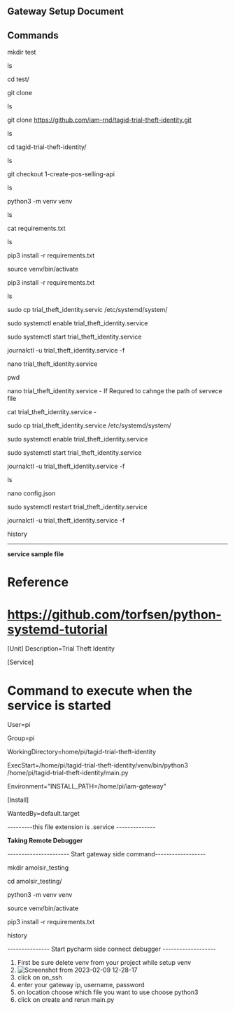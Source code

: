 **Gateway Setup Document**
--------------------------------------------------------------------
**Commands**
---------------------------------------------------------------------
 mkdir test 
 
 ls 
 
 cd test/
 
 git clone 
 
 ls
 
 git clone https://github.com/iam-rnd/tagid-trial-theft-identity.git
 
 ls
 
 cd tagid-trial-theft-identity/
 
 ls
 
 git checkout 1-create-pos-selling-api 
 
 ls
 
 python3 -m venv venv
 
 ls
 
 cat requirements.txt 
 
 ls
 
 pip3 install -r requirements.txt 
 
 source venv/bin/activate
 
 pip3 install -r requirements.txt 
 
 ls
 
 sudo cp trial_theft_identity.servic /etc/systemd/system/
 
 sudo systemctl enable trial_theft_identity.service 
 
 sudo systemctl start trial_theft_identity.service 
 
 journalctl -u trial_theft_identity.service -f
 
 nano trial_theft_identity.service 
 
 pwd
 
 nano trial_theft_identity.service - If Requred to cahnge the path of servece file 
 
 cat trial_theft_identity.service -
 
 sudo cp trial_theft_identity.service /etc/systemd/system/
 
 sudo systemctl enable trial_theft_identity.service 
 
 sudo systemctl start trial_theft_identity.service 
 
 journalctl -u trial_theft_identity.service -f
 
 ls
 
 nano config.json 
 
 sudo systemctl restart trial_theft_identity.service 
 
 journalctl -u trial_theft_identity.service -f
 
 history

---------------------------------------------------------

**service sample file**

# Reference
# https://github.com/torfsen/python-systemd-tutorial

[Unit]
Description=Trial Theft Identity

[Service]
# Command to execute when the service is started
User=pi

Group=pi

WorkingDirectory=home/pi/tagid-trial-theft-identity

ExecStart=/home/pi/tagid-trial-theft-identity/venv/bin/python3  /home/pi/tagid-trial-theft-identity/main.py

Environment="INSTALL_PATH=/home/pi/iam-gateway"

[Install]

WantedBy=default.target

---------this file extension is .service --------------


**Taking Remote Debugger**

---------------------- Start gateway side command------------------

 mkdir amolsir_testing
 
 cd amolsir_testing/
 
 python3 -m venv venv
 
 source venv/bin/activate
 
 pip3 install -r requirements.txt 
 
 history
 
 --------------- Start pycharm side connect debugger -------------------
 
 
 1. First be sure delete venv from your project while setup venv
 2. ![Screenshot from 2023-02-09 12-28-17](https://user-images.githubusercontent.com/68800883/217740369-776dd5df-103a-42a6-aaa9-b65698abbd9a.png)
 3. click on on_ssh
 4. enter your gateway ip, username, password
 5. on location choose which file you want to use choose python3
 6. click on create and rerun main.py

